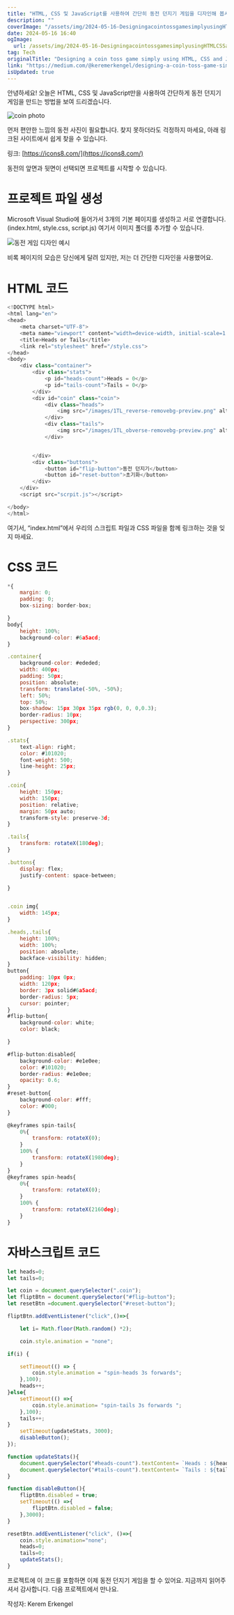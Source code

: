 ```yaml
---
title: "HTML, CSS 및 JavaScript를 사용하여 간단히 동전 던지기 게임을 디자인해 봅시다"
description: ""
coverImage: "/assets/img/2024-05-16-DesigningacointossgamesimplyusingHTMLCSSandJavaScript_0.png"
date: 2024-05-16 16:40
ogImage:
  url: /assets/img/2024-05-16-DesigningacointossgamesimplyusingHTMLCSSandJavaScript_0.png
tag: Tech
originalTitle: "Designing a coin toss game simply using HTML, CSS and JavaScript."
link: "https://medium.com/@keremerkengel/designing-a-coin-toss-game-simply-using-html-css-and-javascript-27723870bdce"
isUpdated: true
---
```


안녕하세요! 오늘은 HTML, CSS 및 JavaScript만을 사용하여 간단하게 동전 던지기 게임을 만드는 방법을 보여 드리겠습니다.

![coin photo](/assets/img/2024-05-16-DesigningacointossgamesimplyusingHTMLCSSandJavaScript_0.png)

먼저 편안한 느낌의 동전 사진이 필요합니다. 찾지 못하더라도 걱정하지 마세요, 아래 링크된 사이트에서 쉽게 찾을 수 있습니다.

링크: [https://icons8.com/](https://icons8.com/)

<!-- seedividend - 사각형 -->

<ins class="adsbygoogle"
     style="display:block"
     data-ad-client="ca-pub-4877378276818686"
     data-ad-slot="1898504329"
     data-ad-format="auto"
     data-full-width-responsive="true"></ins>

<script>
     (adsbygoogle = window.adsbygoogle || []).push({});
</script>

동전의 앞면과 뒷면이 선택되면 프로젝트를 시작할 수 있습니다.

# 프로젝트 파일 생성

Microsoft Visual Studio에 들어가서 3개의 기본 페이지를 생성하고 서로 연결합니다. (index.html, style.css, script.js) 여기서 이미지 폴더를 추가할 수 있습니다.

![동전 게임 디자인 예시](/assets/img/2024-05-16-DesigningacointossgamesimplyusingHTMLCSSandJavaScript_1.png)

<!-- seedividend - 사각형 -->

<ins class="adsbygoogle"
     style="display:block"
     data-ad-client="ca-pub-4877378276818686"
     data-ad-slot="1898504329"
     data-ad-format="auto"
     data-full-width-responsive="true"></ins>

<script>
     (adsbygoogle = window.adsbygoogle || []).push({});
</script>

비록 페이지의 모습은 당신에게 달려 있지만, 저는 더 간단한 디자인을 사용했어요.

# HTML 코드

```js
<!DOCTYPE html>
<html lang="en">
<head>
    <meta charset="UTF-8">
    <meta name="viewport" content="width=device-width, initial-scale=1.0">
    <title>Heads or Tails</title>
    <link rel="stylesheet" href="/style.css">
</head>
<body>
    <div class="container">
        <div class="stats">
            <p id="heads-count">Heads = 0</p>
            <p id="tails-count">Tails = 0</p>
        </div>
        <div id="coin" class="coin">
            <div class="heads">
                <img src="/images/1TL_reverse-removebg-preview.png" alt="reverse">
            </div>
            <div class="tails">
                <img src="/images/1TL_obverse-removebg-preview.png" alt="observe">
            </div>


        </div>
        <div class="buttons">
            <button id="flip-button">동전 던지기</button>
            <button id="reset-button">초기화</button>
        </div>
    </div>
    <script src="scrpit.js"></script>

</body>
</html>
```

여기서, “index.html”에서 우리의 스크립트 파일과 CSS 파일을 함께 링크하는 것을 잊지 마세요.

<!-- seedividend - 사각형 -->

<ins class="adsbygoogle"
     style="display:block"
     data-ad-client="ca-pub-4877378276818686"
     data-ad-slot="1898504329"
     data-ad-format="auto"
     data-full-width-responsive="true"></ins>

<script>
     (adsbygoogle = window.adsbygoogle || []).push({});
</script>

# CSS 코드

```js
*{
    margin: 0;
    padding: 0;
    box-sizing: border-box;

}
body{
    height: 100%;
    background-color: #6a5acd;
}

.container{
    background-color: #ededed;
    width: 400px;
    padding: 50px;
    position: absolute;
    transform: translate(-50%, -50%);
    left: 50%;
    top: 50%;
    box-shadow: 15px 30px 35px rgb(0, 0, 0,0.3);
    border-radius: 10px;
    perspective: 300px;
}

.stats{
    text-align: right;
    color: #101020;
    font-weight: 500;
    line-height: 25px;
}

.coin{
    height: 150px;
    width: 150px;
    position: relative;
    margin: 50px auto;
    transform-style: preserve-3d;
}

.tails{
    transform: rotateX(180deg);
}

.buttons{
    display: flex;
    justify-content: space-between;

}


.coin img{
    width: 145px;
}

.heads,.tails{
    height: 100%;
    width: 100%;
    position: absolute;
    backface-visibility: hidden;
}
button{
    padding: 10px 0px;
    width: 120px;
    border: 3px solid#6a5acd;
    border-radius: 5px;
    cursor: pointer;
}
#flip-button{
    background-color: white;
    color: black;

}

#flip-button:disabled{
    background-color: #e1e0ee;
    color: #101020;
    border-radius: #e1e0ee;
    opacity: 0.6;
}
#reset-button{
    background-color: #fff;
    color: #000;
}

@keyframes spin-tails{
    0%{
        transform: rotateX(0);
    }
    100% {
        transform: rotateX(1980deg);
    }
}
@keyframes spin-heads{
    0%{
        transform: rotateX(0);
    }
    100% {
        transform: rotateX(2160deg);
    }
}
```

# 자바스크립트 코드

```js
let heads=0;
let tails=0;

let coin = document.querySelector(".coin");
let fliptBtn = document.querySelector("#flip-button");
let resetBtn =document.querySelector("#reset-button");

fliptBtn.addEventListener("click",()=>{

    let i= Math.floor(Math.random() *2);

    coin.style.animation = "none";

if(i) {

    setTimeout(() => {
        coin.style.animation = "spin-heads 3s forwards";
    },100);
    heads++;
}else{
    setTimeout(() =>{
        coin.style.animation= "spin-tails 3s forwards ";
    },100);
    tails++;
}
    setTimeout(updateStats, 3000);
    disableButton();
});

function updateStats(){
    document.querySelector("#heads-count").textContent= `Heads : ${heads}`;
    document.querySelector("#tails-count").textContent= `Tails : ${tails}` ;
}

function disableButton(){
    fliptBtn.disabled = true;
    setTimeout(() =>{
        fliptBtn.disabled = false;
    },3000);
}

resetBtn.addEventListener("click", ()=>{
    coin.style.animation="none";
    heads=0;
    tails=0;
    updateStats();
}
```

<!-- seedividend - 사각형 -->

<ins class="adsbygoogle"
     style="display:block"
     data-ad-client="ca-pub-4877378276818686"
     data-ad-slot="1898504329"
     data-ad-format="auto"
     data-full-width-responsive="true"></ins>

<script>
     (adsbygoogle = window.adsbygoogle || []).push({});
</script>

프로젝트에 이 코드를 포함하면 이제 동전 던지기 게임을 할 수 있어요. 지금까지 읽어주셔서 감사합니다. 다음 프로젝트에서 만나요.

작성자: Kerem Erkengel
